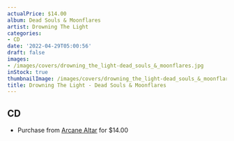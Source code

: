 ```yaml
---
actualPrice: $14.00
album: Dead Souls & Moonflares
artist: Drowning The Light
categories:
- CD
date: '2022-04-29T05:00:56'
draft: false
images:
- /images/covers/drowning_the_light-dead_souls_&_moonflares.jpg
inStock: true
thumbnailImage: /images/covers/drowning_the_light-dead_souls_&_moonflares-thumb.jpg
title: Drowning The Light - Dead Souls & Moonflares
---
```


## CD
* Purchase from [Arcane Altar](https://arcanealtar.bigcartel.com/product/drowning-the-light-dead-souls-moonflares-cd) for $14.00
